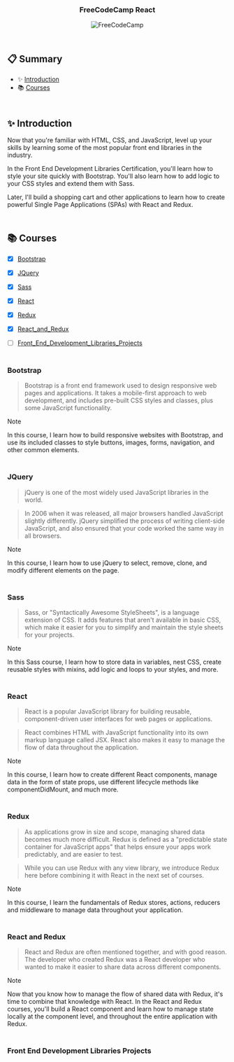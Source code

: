 <div align="center" class="container">
<h3  align="center">FreeCodeCamp React</h3>
<picture>
  <img alt="FreeCodeCamp" src="https://cdn.freecodecamp.org/platform/universal/fcc_primary.svg">
</picture>
</div>

## <br /> 📋 <a name="table">Summary</a>

- ✨ [Introduction](#introduction)
- 📚 [Courses](#courses)

## <br /> <a name="introduction">✨ Introduction</a>

Now that you're familiar with HTML, CSS, and JavaScript, level up your skills by learning some of the most popular front end libraries in the industry.

In the Front End Development Libraries Certification, you'll learn how to style your site quickly with Bootstrap. You'll also learn how to add logic to your CSS styles and extend them with Sass.

Later, I'll build a shopping cart and other applications to learn how to create powerful Single Page Applications (SPAs) with React and Redux.

## <br /> <a name="courses">📚 Courses</a>

- [x] [Bootstrap](#bootstrap)
- [x] [JQuery](#JQuery) 
- [x] [Sass](#Sass) 
- [x] [React](#React)
- [x] [Redux](#Redux)
- [x] [React_and_Redux](#React_and_Redux)
- [ ] [Front_End_Development_Libraries_Projects](#Front_End_Development_Libraries_Projects)


### <br /> <a name="bootstrap">Bootstrap</a>

> Bootstrap is a front end framework used to design responsive web pages and applications. It takes a mobile-first approach to web development, and includes pre-built CSS styles and classes, plus some JavaScript functionality.

> [!NOTE]
> In this course, I learn how to build responsive websites with Bootstrap, and use its included classes to style buttons, images, forms, navigation, and other common elements.

### <br /> <a name="JQuery">JQuery</a>

> jQuery is one of the most widely used JavaScript libraries in the world.

> In 2006 when it was released, all major browsers handled JavaScript slightly differently. jQuery simplified the process of writing client-side JavaScript, and also ensured that your code worked the same way in all browsers.

> [!NOTE]
> In this course, I learn how to use jQuery to select, remove, clone, and modify different elements on the page.

### <br /> <a name="Sass">Sass</a>

> Sass, or "Syntactically Awesome StyleSheets", is a language extension of CSS. It adds features that aren't available in basic CSS, which make it easier for you to simplify and maintain the style sheets for your projects.

> [!NOTE]
> In this Sass course, I learn how to store data in variables, nest CSS, create reusable styles with mixins, add logic and loops to your styles, and more.

### <br /> <a name="React">React</a>

> React is a popular JavaScript library for building reusable, component-driven user interfaces for web pages or applications.

> React combines HTML with JavaScript functionality into its own markup language called JSX. React also makes it easy to manage the flow of data throughout the application.

> [!NOTE] 
> In this course, I learn how to create different React components, manage data in the form of state props, use different lifecycle methods like componentDidMount, and much more.

### <br /> <a name="Redux">Redux</a>

> As applications grow in size and scope, managing shared data becomes much more difficult. Redux is defined as a "predictable state container for JavaScript apps" that helps ensure your apps work predictably, and are easier to test.

> While you can use Redux with any view library, we introduce Redux here before combining it with React in the next set of courses.

> [!NOTE] 
> In this course, I learn the fundamentals of Redux stores, actions, reducers and middleware to manage data throughout your application.

### <br /> <a name="React_and_Redux">React and Redux</a>

> React and Redux are often mentioned together, and with good reason. The developer who created Redux was a React developer who wanted to make it easier to share data across different components.

> [!NOTE] 
> Now that you know how to manage the flow of shared data with Redux, it's time to combine that knowledge with React. In the React and Redux courses, you'll build a React component and learn how to manage state locally at the component level, and throughout the entire application with Redux.

### <br /> <a name="Front_End_Development_Libraries_Projects">Front End Development Libraries Projects</a>

